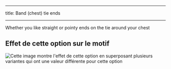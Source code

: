 ***

title: Band (chest) tie ends

***

Whether you like straight or pointy ends on the tie around your chest

## Effet de cette option sur le motif

![Cette image montre l'effet de cette option en superposant plusieurs variantes qui ont une valeur différente pour cette option](bee_bandtieends_sample.svg "Effet de cette option sur le motif")
